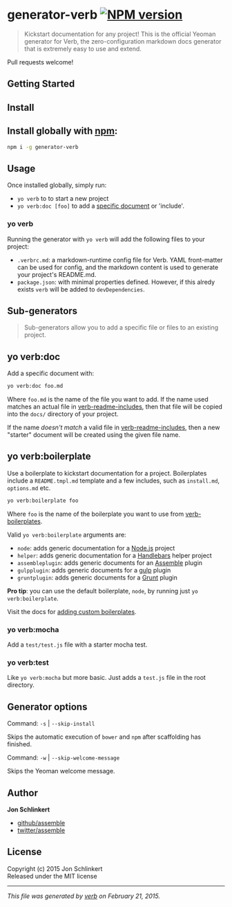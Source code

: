 # generator-verb [![NPM version](https://badge.fury.io/js/generator-verb.svg)](http://badge.fury.io/js/generator-verb)

> Kickstart documentation for any project! This is the official Yeoman generator for Verb, the zero-configuration markdown docs generator that is extremely easy to use and extend.

Pull requests welcome!

## Getting Started

## Install
## Install globally with [npm](npmjs.org):

```bash
npm i -g generator-verb
```

## Usage
Once installed globally, simply run:

* `yo verb` to to start a new project
* `yo verb:doc [foo]` to add a [specific document](https://github.com/assemble/verb-readme-includes) or 'include'.

### yo verb

Running the generator with `yo verb` will add the following files to your project:

* `.verbrc.md`: a markdown-runtime config file for Verb. YAML front-matter can be used for config, and the markdown content is used to generate your project's README.md.
* `package.json`: with minimal properties defined. However, if this alredy exists `verb` will be added to `devDependencies`.



## Sub-generators
> Sub-generators allow you to add a specific file or files to an existing project.

## yo verb:doc

Add a specific document with:

```bash
yo verb:doc foo.md
```

Where `foo.md` is the name of the file you want to add. If the name used matches an actual file in [verb-readme-includes](https://github.com/assemble/verb-readme-includes), then that file will be copied into the `docs/` directory of your project.

If the name _doesn't match_ a valid file in [verb-readme-includes](https://github.com/assemble/verb-readme-includes), then a new "starter" document will be created using the given file name.

## yo verb:boilerplate

Use a boilerplate to kickstart documentation for a project. Boilerplates include a `README.tmpl.md` template and a few includes, such as `install.md`, `options.md` etc.

```bash
yo verb:boilerplate foo
```

Where `foo` is the name of the boilerplate you want to use from [verb-boilerplates](https://github.com/assemble/verb-boilerplates).

Valid `yo verb:boilerplate` arguments are:

* `node`: adds generic documentation for a [Node.js](nodejs.org) project
* `helper`: adds generic documentation for a [Handlebars](handlebarsjs.com) helper project
* `assembleplugin`: adds generic documents for an [Assemble](https://github.com/assemble/assemble) plugin
* `gulpplugin`: adds generic documents for a [gulp](gulpjs.com) plugin
* `gruntplugin`: adds generic documents for a [Grunt](gruntjs.com) plugin

**Pro tip**: you can use the default boilerplate, `node`, by running just `yo verb:boilerplate`.

Visit the docs for [adding custom boilerplates](./docs/custom-boilerplates.md).

### yo verb:mocha

Add a `test/test.js` file with a starter mocha test.

### yo verb:test

Like `yo verb:mocha` but more basic. Just adds a `test.js` file in the root directory.



## Generator options
Command: `-s` | `--skip-install`

Skips the automatic execution of `bower` and `npm` after scaffolding has finished.

Command: `-w` | `--skip-welcome-message`

Skips the Yeoman welcome message.



## Author

**Jon Schlinkert**
 
+ [github/assemble](https://github.com/assemble)
+ [twitter/assemble](http://twitter.com/assemble) 

## License
Copyright (c) 2015 Jon Schlinkert  
Released under the MIT license

***

_This file was generated by [verb](https://github.com/assemble/verb) on February 21, 2015._
